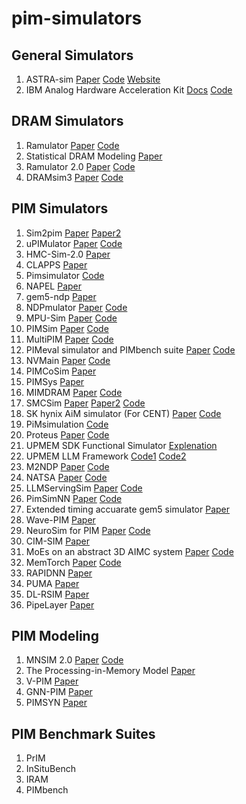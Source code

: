 # pim-simulators
## General Simulators
1. ASTRA-sim [Paper](https://arxiv.org/pdf/2303.14006) [Code](https://github.com/astra-sim/astra-sim) [Website](https://astra-sim.github.io/)
2. IBM Analog Hardware Acceleration Kit [Docs](https://aihwkit.readthedocs.io/en/latest/) [Code](https://github.com/IBM/aihwkit)
## DRAM Simulators
1. Ramulator [Paper](https://people.inf.ethz.ch/omutlu/pub/ramulator_dram_simulator-ieee-cal15.pdf) [Code](https://github.com/CMU-SAFARI/ramulator)
2. Statistical DRAM Modeling [Paper](https://dl.acm.org/doi/pdf/10.1145/3357526.3357576)
3. Ramulator 2.0 [Paper](https://arxiv.org/pdf/2308.11030) [Code](https://github.com/CMU-SAFARI/ramulator2)
4. DRAMsim3 [Paper](https://ieeexplore.ieee.org/document/8999595) [Code](https://github.com/umd-memsys/DRAMsim3)
## PIM Simulators
1. Sim2pim [Paper](https://web.inf.ufpr.br/mazalves/wp-content/uploads/sites/13/2022/06/JSA2022.pdf) [Paper2](https://past.date-conference.com/proceedings-archive/2021/pdf/1725.pdf)
2. uPIMulator [Paper](https://arxiv.org/pdf/2308.00846) [Code](https://github.com/VIA-Research/uPIMulator)
3. HMC-Sim-2.0 [Paper](https://ieeexplore.ieee.org/document/7529923)
4. CLAPPS [Paper](https://web.inf.ufpr.br/mazalves/wp-content/uploads/sites/13/2019/10/samos2017.pdf) 
5. Pimsimulator [Code](https://github.com/SAITPublic/PIMSimulator)
6. NAPEL [Paper](https://people.inf.ethz.ch/omutlu/pub/NAPEL-near-memory-computing-performance-prediction-via-ML_dac19.pdf) 
7. gem5-ndp [Paper](https://hpcas.inesc-id.pt/~handle/papers/Conf_SBAC-PAD_2022.pdf) 
8. NDPmulator [Paper](https://hpcas.inesc-id.pt/~unify/papers/journal_access24a.pdf) [Code](https://github.com/hpc-ulisboa/NDPmulator)
9. MPU-Sim [Paper](https://jyhuang91.github.io/papers/cal2021-mpusim.pdf) [Code](https://github.com/GD06/mpu-sim_distribution)
10. PIMSim [Paper](https://ieeexplore.ieee.org/document/8567968) [Code](https://github.com/vineodd/PIMSim)
11. MultiPIM [Paper](https://www.sihangliu.com/docs/MultiPIM_CAL.pdf) [Code](https://github.com/Systems-ShiftLab/MultiPIM)
12. PIMeval simulator and PIMbench suite [Paper](https://www.cs.virginia.edu/venkat/papers/iiswc2024.pdf) [Code](https://github.com/UVA-LavaLab/PIMeval-PIMbench)
13. NVMain [Paper](https://ieeexplore.ieee.org/document/6296505) [Code](https://github.com/SEAL-UCSB/NVmain)
14. PIMCoSim [Paper](https://www.mdpi.com/2079-9292/13/23/4795)
15. PIMSys [Paper](https://dl.acm.org/doi/full/10.1145/3695794.3695797)
16. MIMDRAM [Paper](https://arxiv.org/pdf/2402.19080) [Code](https://github.com/CMU-SAFARI/MIMDRAM)
17. SMCSim [Paper](https://kluedo.ub.rptu.de/frontdoor/deliver/index/docId/4324/file/_FINAL_W07.11.4.pdf) [Paper2](https://cs.brown.edu/people/acrotty/pubs/3490148.3538591.pdf) [Code](https://github.com/salilkapur/SMCSim)
18. SK hynix AiM simulator (For CENT) [Paper](https://arxiv.org/pdf/2502.07578) [Code](https://github.com/arkhadem/aim_simulator)
19. PiMsimulation [Code](https://github.com/RohSiHyun/PiMsimulation)
20. Proteus [Paper](https://hpcrl.github.io/ICS2025-webpage/program/Proceedings_ICS25/ics25-60.pdf) [Code](https://github.com/CMU-SAFARI/Proteus)
21. UPMEM SDK Functional Simulator [Explenation](https://events.safari.ethz.ch/heart24-memorycentric-tutorial/lib/exe/fetch.php?media=heart_2024_pim_tutorial_handout.pdf)
22. UPMEM LLM Framework [Code1](https://github.com/upmem/dpu_demo) [Code2](https://github.com/upmem/upmem_llm_framework)
23. M2NDP [Paper](https://arxiv.org/pdf/2404.19381) [Code](https://github.com/PSAL-POSTECH/M2NDP-public)
24. NATSA [Paper](https://people.inf.ethz.ch/omutlu/pub/NATSA_time-series-analysis-near-data_iccd20.pdf) [Code](https://github.com/CMU-SAFARI/NATSA)
25. LLMServingSim [Paper](https://arxiv.org/pdf/2408.05499) [Code](https://github.com/casys-kaist/llmservingsim)
26. PimSimNN [Paper](https://arxiv.org/pdf/2402.18089) [Code](https://github.com/wangxy-2000/pimsim-nn)
27. Extended timing accuarate gem5 simulator [Paper](https://www.degruyterbrill.com/document/doi/10.1515/itit-2023-0019/html?lang=en&srsltid=AfmBOopBGwUJn_B7c7ANt0-tN1S1PyQtYmGmItDFg4UOir31sg_S6EUo)
28. Wave-PIM [Paper](https://lca.ece.utexas.edu/pubs/ICPP_21_Wave_PIM.pdf)
29. NeuroSim for PIM [Paper](https://www.frontiersin.org/journals/artificial-intelligence/articles/10.3389/frai.2021.659060/full) [Code](https://github.com/neurosim/DNN_NeuroSim_V2.1)
30. CIM-SIM [Paper](https://dl.acm.org/doi/10.1145/3323439.3323989)
31. MoEs on an abstract 3D AIMC system [Paper](https://www.nature.com/articles/s43588-024-00753-x) [Code](https://github.com/IBM/3D-CiM-LLM-Inference-Simulator)
32. MemTorch [Paper](https://www.sciencedirect.com/science/article/abs/pii/S0925231222002053) [Code](https://github.com/coreylammie/MemTorch)
33. RAPIDNN [Paper](https://arxiv.org/pdf/1806.05794)
34. PUMA [Paper](https://arxiv.org/pdf/1901.10351)
35. DL-RSIM [Paper](https://ieeexplore.ieee.org/document/8587661)
36. PipeLayer [Paper](https://ieeexplore.ieee.org/abstract/document/7920854)
## PIM Modeling
1. MNSIM 2.0 [Paper](https://ieeexplore.ieee.org/document/10058114) [Code](https://github.com/thu-nics/MNSIM-2.0)
2. The Processing-in-Memory Model [Paper](https://www.cs.ucr.edu/~ygu/papers/SPAA21/PIM.pdf)
3. V-PIM [Paper](https://ceca.pku.edu.cn/docs/20181223162256557204.pdf)
4. GNN-PIM [Paper](https://ceca.pku.edu.cn/docs/20200915165942122459.pdf)
5. PIMSYN [Paper](https://arxiv.org/pdf/2402.18114)
## PIM Benchmark Suites 
1. PrIM
2. InSituBench
3. IRAM
4. PIMbench
